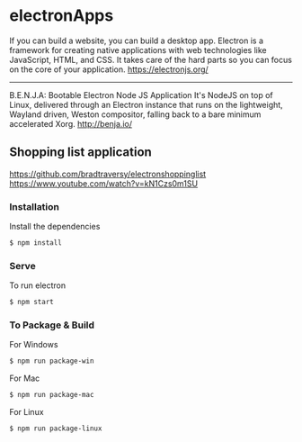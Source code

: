 # electronApps


If you can build a website, you can build a desktop app. Electron is a framework for creating native applications with web technologies like JavaScript, HTML, and CSS. It takes care of the hard parts so you can focus on the core of your application.
https://electronjs.org/

----
B.E.N.J.A: Bootable Electron Node JS Application
It's NodeJS on top of Linux, delivered through an Electron instance that runs on the lightweight, Wayland driven, Weston compositor, falling back to a bare minimum accelerated Xorg.
http://benja.io/

## Shopping list application
https://github.com/bradtraversy/electronshoppinglist
https://www.youtube.com/watch?v=kN1Czs0m1SU

### Installation

Install the dependencies

```sh
$ npm install
```

### Serve
To run electron

```sh
$ npm start
```

### To Package & Build

For Windows

```sh
$ npm run package-win
```

For Mac

```sh
$ npm run package-mac
```

For Linux

```sh
$ npm run package-linux
```
